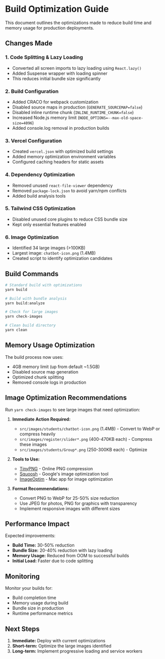 # Build Optimization Guide

This document outlines the optimizations made to reduce build time and memory usage for production deployments.

## Changes Made

### 1. Code Splitting & Lazy Loading
- Converted all screen imports to lazy loading using `React.lazy()`
- Added Suspense wrapper with loading spinner
- This reduces initial bundle size significantly

### 2. Build Configuration
- Added CRACO for webpack customization
- Disabled source maps in production (`GENERATE_SOURCEMAP=false`)
- Disabled inline runtime chunk (`INLINE_RUNTIME_CHUNK=false`)
- Increased Node.js memory limit (`NODE_OPTIONS=--max-old-space-size=4096`)
- Added console.log removal in production builds

### 3. Vercel Configuration
- Created `vercel.json` with optimized build settings
- Added memory optimization environment variables
- Configured caching headers for static assets

### 4. Dependency Optimization
- Removed unused `react-file-viewer` dependency
- Removed `package-lock.json` to avoid yarn/npm conflicts
- Added build analysis tools

### 5. Tailwind CSS Optimization
- Disabled unused core plugins to reduce CSS bundle size
- Kept only essential features enabled

### 6. Image Optimization
- Identified 34 large images (>100KB)
- Largest image: `chatbot-icon.png` (1.4MB)
- Created script to identify optimization candidates

## Build Commands

```bash
# Standard build with optimizations
yarn build

# Build with bundle analysis
yarn build:analyze

# Check for large images
yarn check-images

# Clean build directory
yarn clean
```

## Memory Usage Optimization

The build process now uses:
- 4GB memory limit (up from default ~1.5GB)
- Disabled source map generation
- Optimized chunk splitting
- Removed console logs in production

## Image Optimization Recommendations

Run `yarn check-images` to see large images that need optimization:

1. **Immediate Action Required:**
   - `src/images/students/chatbot-icon.png` (1.4MB) - Convert to WebP or compress heavily
   - `src/images/register/slider*.png` (400-470KB each) - Compress these images
   - `src/images/students/Group*.png` (250-300KB each) - Optimize

2. **Tools to Use:**
   - [TinyPNG](https://tinypng.com/) - Online PNG compression
   - [Squoosh](https://squoosh.app/) - Google's image optimization tool
   - [ImageOptim](https://imageoptim.com/) - Mac app for image optimization

3. **Format Recommendations:**
   - Convert PNG to WebP for 25-50% size reduction
   - Use JPEG for photos, PNG for graphics with transparency
   - Implement responsive images with different sizes

## Performance Impact

Expected improvements:
- **Build Time:** 30-50% reduction
- **Bundle Size:** 20-40% reduction with lazy loading
- **Memory Usage:** Reduced from OOM to successful builds
- **Initial Load:** Faster due to code splitting

## Monitoring

Monitor your builds for:
- Build completion time
- Memory usage during build
- Bundle size in production
- Runtime performance metrics

## Next Steps

1. **Immediate:** Deploy with current optimizations
2. **Short-term:** Optimize the large images identified
3. **Long-term:** Implement progressive loading and service workers
